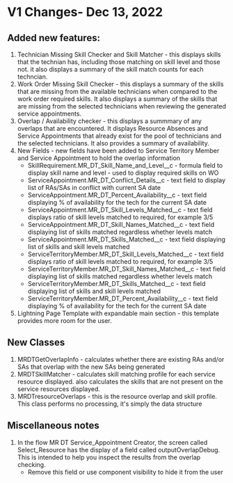 # V1 Changes- Dec 13, 2022
## Added new features:
1.  Technician Missing Skill Checker and Skill Matcher - this displays skills that the technian has, including those matching on skill level and those not. it also displays a summary of the skill match counts for each techncian.
2.  Work Order Missing Skill Checker - this displays a summary of the skills that are missing from the available technicians when compared to the work order required skills. It also displays a summary of the skills that are missing from the selected technicians when reviewing the generated service appointments.
3. Overlap / Availability checker - this displays a summmary of any overlaps that are encountered. It displays Resource Absences and Service Appointments that already exist for the pool of technicians and the selected technicians. It also provides a summary of availability.
4. New Fields - new fields have been added to Service Territory Member and Service Appointment to hold the overlap information
   - SkillRequirement.MR_DT_Skill_Name_and_Level__c - formula field to display skill name and level - used to display required skills on WO
   - ServiceAppointment.MR_DT_Conflict_Details__c - text field to display list of RAs/SAs in conflict with current SA date
   - ServiceAppointment.MR_DT_Percent_Availability__c - text field displaying % of availability for the tech for the current SA date
   - ServiceAppointment.MR_DT_Skill_Levels_Matched__c - text field displays ratio of skill levels matched to required, for example 3/5
   - ServiceAppointment.MR_DT_Skill_Names_Matched__c - text field displaying list of skills matched regardless whether levels match
   - ServiceAppointment.MR_DT_Skills_Matched__c - text field displaying list of skills and skill levels matched
   - ServiceTerritoryMember.MR_DT_Skill_Levels_Matched__c - text field displays ratio of skill levels matched to required, for example 3/5
   - ServiceTerritoryMember.MR_DT_Skill_Names_Matched__c - text field displaying list of skills matched regardless whether levels match
   - ServiceTerritoryMember.MR_DT_Skills_Matched__c - text field displaying list of skills and skill levels matched
   - ServiceTerritoryMember.MR_DT_Percent_Availability__c - text field displaying % of availability for the tech for the current SA date
5. Lightning Page Template with expandable main section - this template provides more room for the user.

## New Classes
1.  MRDTGetOverlapInfo - calculates whether there are existing RAs and/or SAs that overlap with the new SAs being generated
2.  MRDTSkillMatcher - calculates skill matching profile for each service resource displayed. also calculates the skills that are not present on the service resources displayed.
3.  MRDTresourceOverlaps - this is the resource overlap and skill profile. This class performs no processing, it's simply the data structure

## Miscellaneous notes
1. In the flow MR DT Service_Appointment Creator, the screen called Select_Resource has the display of a field called outputOverlapDebug. This is intended to help you inspect the results from the overlap checking.
    - Remove this field or use component visibility to hide it from the user